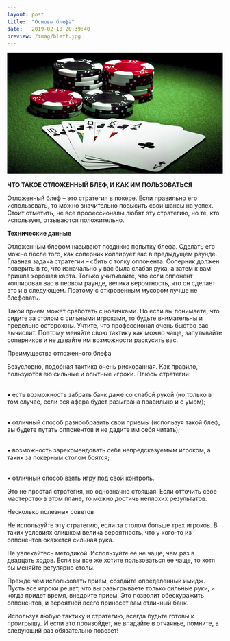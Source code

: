 ```yaml
---
layout: post
title:  "Основы блефа"
date:   2019-02-18 20:39:40
preview: /imag/bleff.jpg
---
```


![Picture](/imag/blef.jpg)

<strong>ЧТО ТАКОЕ ОТЛОЖЕННЫЙ БЛЕФ, И КАК ИМ ПОЛЬЗОВАТЬСЯ</strong>

Отложенный блеф – это стратегия в покере. Если правильно его использовать, то можно значительно повысить свои шансы на успех. Стоит отметить, не все профессионалы любят эту стратегию, но те, кто использует, отзываются положительно. 

<strong>Технические данные</strong>

Отложенным блефом называют позднюю попытку блефа. Сделать его можно после того, как соперник коллирует вас в предыдущем раунде. Главная задача стратегии – сбить с толку оппонента. Соперник должен поверить в то, что изначально у вас была слабая рука, а затем к вам пришла хорошая карта. Только учитывайте, что если оппонент коллировал вас в первом раунде, велика вероятность, что он сделает это и в следующем. Поэтому с откровенным мусором лучше не блефовать. 

Такой прием может сработать с новичками. Но если вы понимаете, что сидите за столом с сильными игроками, то будьте внимательны и предельно осторожны. Учтите, что профессионал очень быстро вас вычислит. Поэтому меняйте свою тактику как можно чаще, запутывайте соперников и не давайте им возможности раскусить вас.

<srong>Преимущества отложенного блефа</srong>

Безусловно, подобная тактика очень рискованная. Как правило, пользуются ею сильные и опытные игроки. Плюсы стратегии:

<br>•	есть возможность забрать банк даже со слабой рукой (но только в том случае, если вся афера будет разыграна правильно и с умом);

<br>•	отличный способ разнообразить свои приемы (используя такой блеф, вы будете путать оппонентов и не дадите им себя читать);

<br>•	возможность зарекомендовать себя непредсказуемым игроком, а таких за покерным столом боятся;

<br>•	отличный способ взять игру под свой контроль. 

Это не простая стратегия, но однозначно стоящая. Если отточить свое мастерство в этом плане, то можно достичь неплохих результатов.

<stong>Несколько полезных советов</stong>

Не используйте эту стратегию, если за столом больше трех игроков. В таких условиях слишком велика вероятность, что у кого-то из оппонентов окажется сильная рука. 

Не увлекайтесь методикой. Используйте ее не чаще, чем раз в двадцать ходов. Если вы все же хотите пользоваться ее чаще, то хотя бы меняйте регулярно столы.

Прежде чем использовать прием, создайте определенный имидж. Пусть все игроки решат, что вы разыгрываете только сильные руки, и когда придет время, внедрите прием. Это позволит обескуражить оппонентов, и вероятней всего принесет вам отличный банк. 

Используя любую тактику и стратегию, всегда будьте готовы к проигрышу. И если это произойдет, не впадайте в отчаянье, помните, в следующий раз обязательно повезет! 
